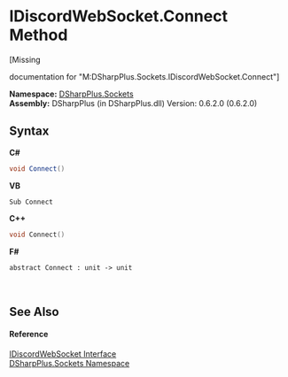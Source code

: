 # IDiscordWebSocket.Connect Method 
 

\[Missing <summary> documentation for "M:DSharpPlus.Sockets.IDiscordWebSocket.Connect"\]

**Namespace:**&nbsp;<a href="976c1b9e-33d2-8698-ae4f-4f396813919d">DSharpPlus.Sockets</a><br />**Assembly:**&nbsp;DSharpPlus (in DSharpPlus.dll) Version: 0.6.2.0 (0.6.2.0)

## Syntax

**C#**<br />
``` C#
void Connect()
```

**VB**<br />
``` VB
Sub Connect
```

**C++**<br />
``` C++
void Connect()
```

**F#**<br />
``` F#
abstract Connect : unit -> unit 

```

<br />

## See Also


#### Reference
<a href="1363aa7c-63bf-b739-5ec4-008c9d9a3f75">IDiscordWebSocket Interface</a><br /><a href="976c1b9e-33d2-8698-ae4f-4f396813919d">DSharpPlus.Sockets Namespace</a><br />